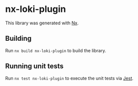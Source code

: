 # nx-loki-plugin

This library was generated with [Nx](https://nx.dev).

## Building

Run `nx build nx-loki-plugin` to build the library.

## Running unit tests

Run `nx test nx-loki-plugin` to execute the unit tests via [Jest](https://jestjs.io).
